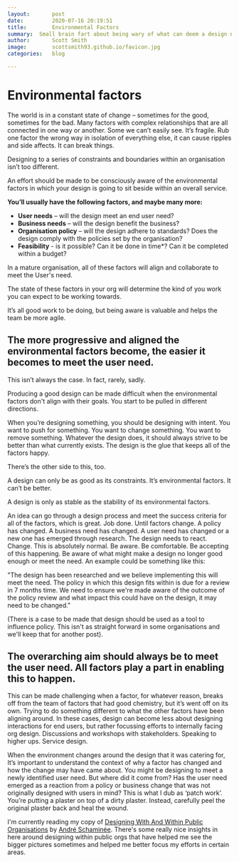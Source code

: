 ```yaml
---
layout:       post
date:         2020-07-16 20:19:51
title:        Environmental Factors
summary:  Small brain fart about being wary of what can deem a design no longer good enough
author:       Scott Smith
image:        scottsmith93.github.io/favicon.jpg
categories:   blog

---
```



<h1><span>Environmental factors</span></h1>

<p>The world is in a constant state of change – sometimes for the good, sometimes for the bad. Many factors with complex relationships that are all connected in one way or another. Some we can’t easily see. It’s fragile. Rub one factor the wrong way in isolation of everything else, it can cause ripples and side affects. It can break things.<p>

<p>Designing to a series of constraints and boundaries within an organisation isn’t too different.</p>

<p>An effort should be made to be consciously aware of the environmental factors in which your design is going to sit beside within an overall service.</p>

<p><strong>You’ll usually have the following factors, and maybe many more:</strong><p>
<ul>
  <li><strong>User needs</strong> – will the design meet an end user need?</li>
  <li><strong>Business needs</strong> – will the design benefit the business?</li>
  <li><strong>Organisation policy</strong> – will the design adhere to standards? Does the design comply with the policies set by the organisation?</li>
  <li><strong>Feasibility</strong> - is it possible? Can it be done in time*? Can it be completed within a budget?</li>
</ul>

<p>In a mature organisation, all of these factors will align and collaborate to meet the User's need.</p>

<p>The state of these factors in your org will determine the kind of you work you can expect to be working towards.</p>

<p>It’s all good work to be doing, but being aware is valuable and helps the team be more agile.</p>

<h2>The more progressive and aligned the environmental factors become, the easier it becomes to meet the user need.</h2>

<p>This isn’t always the case. In fact, rarely, sadly.</p>

<p>Producing a good design can be made difficult when the environmental factors don't align with their goals. You start to be pulled in different directions.</p>

<p>When you’re designing something, you should be designing with intent. You want to push for something. You want to change something. You want to remove something. Whatever the design does, it should always strive to be better than what currently exists. The design is the glue that keeps all of the factors happy.</p>

<p>There’s the other side to this, too.</p>

<p>A design can only be as good as its constraints. It’s environmental factors. It can’t be better.</p>

<p>A design is only as stable as the stability of its environmental factors.</p>

<p>An idea can go through a design process and meet the success criteria for all of the factors, which is great. Job done. Until factors change. A policy has changed. A business need has changed. A user need has changed or a new one has emerged through research. The design needs to react. <span>Change</span>. This is absolutely normal. Be aware. Be comfortable. Be accepting of this happening. Be aware of what might make a design no longer good enough or meet the need. An example could be something like this:</p>

<p>"The design has been researched and we believe implementing this will meet the need. The policy in which this design fits within is due for a review in 7 months time. We need to ensure we're made aware of the outcome of the policy review and what impact this could have on the design, it may need to be changed."</p>

<p>(There is a case to be made that design should be used as a tool to influence policy. This isn't as straight forward in some organisations and we'll keep that for another post).</p>

<h2>The overarching aim should always be to meet the user need. All factors play a part in enabling this to happen.</h2>

<p>This can be made challenging when a factor, for whatever reason, breaks off from the team of factors that had good chemistry, but it’s went off on its own. Trying to do something different to what the other factors have been aligning around. In these cases, design can become less about designing interactions for end users, but rather focussing efforts to internally facing org design. Discussions and workshops with stakeholders. Speaking to higher ups. Service design.</p>

<p>When the environment changes around the design that it was catering for, It’s important to understand the context of why a factor has changed and how the change may have came about. You might be designing to meet a newly identified user need. But where did it come from? Has the user need emerged as a reaction from a policy or business change that was not originally designed with users in mind? This is what I dub as ‘patch work’. You’re putting a plaster on top of a dirty plaster. Instead, carefully peel the original plaster back and heal the wound.</p>

<p>I'm currently reading my copy of <a href="https://www.counter-print.co.uk/products/designing-with-and-within-public-organizations?_pos=1&_sid=f2f9db77b&_ss=r">Designing With And Within Public Organisations</a> by <a href="https://twitter.com/aschaminee?s=20">André Schaminée</a>. There's some really nice insights in here around designing within public orgs that have helped me see the bigger pictures sometimes and helped me better focus my efforts in certain areas.</p>
